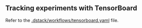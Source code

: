 ## Tracking experiments with TensorBoard

Refer to the [.dstack/workflows/tensorboard.yaml](../.dstack/workflows/tensorboard.yaml) file.